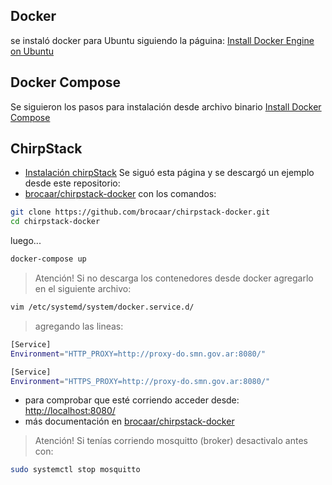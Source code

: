 ## Docker
se instaló docker para Ubuntu siguiendo la páguina:
[Install Docker Engine on Ubuntu]

## Docker Compose

Se siguieron los pasos para instalación desde archivo binario
[Install Docker Compose]

## ChirpStack

- [Instalación chirpStack] Se siguó esta página y se descargó un
ejemplo desde este repositorio:
- [brocaar/chirpstack-docker] con los comandos:

```sh
git clone https://github.com/brocaar/chirpstack-docker.git
cd chirpstack-docker
```

luego...

```sh
docker-compose up
```

> Atención!
> Si no descarga los contenedores desde docker 
> agregarlo en el siguiente archivo:
```sh
vim /etc/systemd/system/docker.service.d/
```
> agregando las lineas:
```sh
[Service]
Environment="HTTP_PROXY=http://proxy-do.smn.gov.ar:8080/"

[Service]
Environment="HTTPS_PROXY=http://proxy-do.smn.gov.ar:8080/"
```

- para comprobar que esté corriendo acceder desde:
<http://localhost:8080/>
- más documentación en [brocaar/chirpstack-docker]

> Atención!
> Si tenías corriendo mosquitto (broker)
> desactivalo antes con:
```sh
sudo systemctl stop mosquitto
```



[Install Docker Engine on Ubuntu]: <https://docs.docker.com/engine/install/ubuntu/>
[Install Docker Compose]: <https://docs.docker.com/compose/install/#install-compose>
[Instalación chirpStack]: <https://www.chirpstack.io/project/guides/docker-compose/>
[brocaar/chirpstack-docker]: <https://github.com/brocaar/chirpstack-docker>

